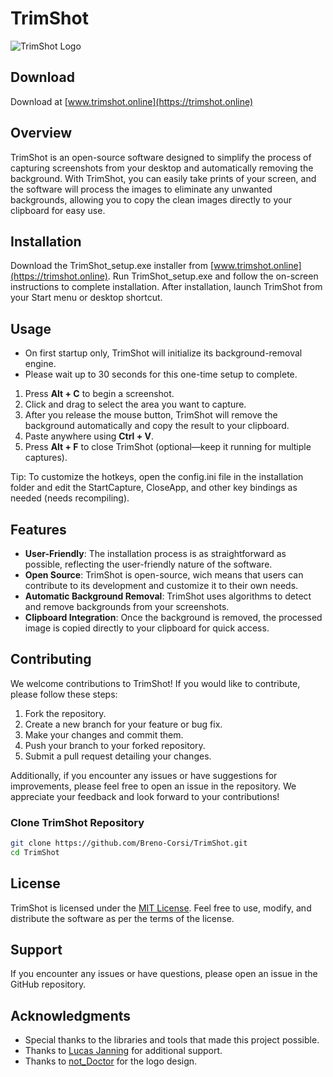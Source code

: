 ﻿# TrimShot

![TrimShot Logo](logos/TrimShot-64x64.ico)

## Download

Download at [www.trimshot.online](https://trimshot.online)

## Overview

 TrimShot is an open-source software designed to simplify the process of capturing screenshots from your desktop and automatically removing the background. With TrimShot, you can easily take prints of your screen, and the software will process the images to eliminate any unwanted backgrounds, allowing you to copy the clean images directly to your clipboard for easy use.

## Installation

Download the TrimShot_setup.exe installer from [www.trimshot.online](https://trimshot.online).
Run TrimShot_setup.exe and follow the on-screen instructions to complete installation.
After installation, launch TrimShot from your Start menu or desktop shortcut.

## Usage

- On first startup only, TrimShot will initialize its background-removal engine.
- Please wait up to 30 seconds for this one-time setup to complete.

1. Press **Alt + C** to begin a screenshot.
2. Click and drag to select the area you want to capture.
3. After you release the mouse button, TrimShot will remove the background automatically and copy the result to your clipboard.
4. Paste anywhere using **Ctrl + V**.
5. Press **Alt + F** to close TrimShot (optional—keep it running for multiple captures).

Tip: To customize the hotkeys, open the config.ini file in the installation folder and edit the StartCapture, CloseApp, and other key bindings as needed (needs recompiling).

## Features

- **User-Friendly**: The installation process is as straightforward as possible, reflecting the user-friendly nature of the software.
- **Open Source**: TrimShot is open-source, wich means that users can contribute to its development and customize it to their own needs.
- **Automatic Background Removal**: TrimShot uses algorithms to detect and remove backgrounds from your screenshots.
- **Clipboard Integration**: Once the background is removed, the processed image is copied directly to your clipboard for quick access.

## Contributing

We welcome contributions to TrimShot! If you would like to contribute, please follow these steps:

1. Fork the repository.
2. Create a new branch for your feature or bug fix.
3. Make your changes and commit them.
4. Push your branch to your forked repository.
5. Submit a pull request detailing your changes.

Additionally, if you encounter any issues or have suggestions for improvements, please feel free to open an issue in the repository. We appreciate your feedback and look forward to your contributions!

### Clone TrimShot Repository

```bash
git clone https://github.com/Breno-Corsi/TrimShot.git
cd TrimShot
```

## License

TrimShot is licensed under the [MIT License](LICENSE). Feel free to use, modify, and distribute the software as per the terms of the license.

## Support

If you encounter any issues or have questions, please open an issue in the GitHub repository.

## Acknowledgments

- Special thanks to the libraries and tools that made this project possible.
- Thanks to [Lucas Janning](#https://github.com/lucasjanning) for additional support.
- Thanks to [not_Doctor](#https://discord.com) for the logo design.
